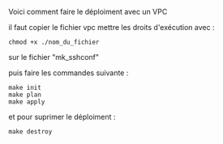 Voici comment faire le déploiment avec un VPC 

il faut copier le fichier vpc mettre les droits d'exécution avec :

`chmod +x ./nom_du_fichier`

sur le fichier "mk_sshconf" 

puis faire les commandes suivante :

```
make init 
make plan 
make apply
```
et pour suprimer le déploiment :

`make destroy`
